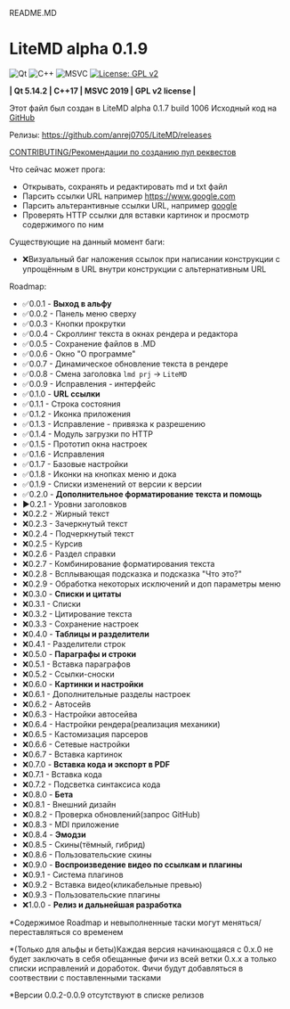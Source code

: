 README.MD

# LiteMD alpha 0.1.9

![Qt](https://img.shields.io/badge/Qt-%23217346.svg?style=for-the-badge&logo=Qt&logoColor=white)
![C++](https://img.shields.io/badge/C%2B%2B-00599C?style=for-the-badge&logo=c%2B%2B&logoColor=white)
![MSVC](https://img.shields.io/badge/Visual_Studio-5C2D91?style=for-the-badge&logo=visual%20studio&logoColor=white)
[![License: GPL v2](https://img.shields.io/badge/License-GPL%20v2-blue.svg)](https://www.gnu.org/licenses/old-licenses/gpl-2.0.en.html)

**| Qt 5.14.2 
| C++17 
| MSVC 2019 
| GPL v2 license |**

Этот файл был создан в LiteMD alpha 0.1.7 build 1006
Исходный код на [GitHub](https://github.com/anrej0705/LiteMD/tree/LiteMD_alpha782)

Релизы: <https://github.com/anrej0705/LiteMD/releases>

[CONTRIBUTING/Рекомендации по созданию пул реквестов](https://github.com/anrej0705/LiteMD/blob/master/CONTRIBUTING.md)

Что сейчас может прога:
- Открывать, сохранять и редактировать md и txt файл
- Парсить ссылки URL например <https://www.google.com>
- Парсить альтерантивные ссылки URL, например [google](www.google.com)
- Проверять HTTP ссылки для вставки картинок и просмотр содержимого по ним

Существующие на данный момент баги:
- :x:Визуальный баг наложения ссылок при написании конструкции с упрощённым в URL внутри конструкции с альтернативным URL

Roadmap:

- :white_check_mark:0.0.1 - **Выход в альфу**
- :white_check_mark:0.0.2 - Панель меню сверху
- :white_check_mark:0.0.3 - Кнопки прокрутки
- :white_check_mark:0.0.4 - Скроллинг текста в окнах рендера и редактора
- :white_check_mark:0.0.5 - Сохранение файлов в .MD
- :white_check_mark:0.0.6 - Окно "О программе"
- :white_check_mark:0.0.7 - Динамическое обновление текста в рендере
- :white_check_mark:0.0.8 - Смена заголовка `lmd prj` -> `LiteMD`
- :white_check_mark:0.0.9 - Исправления - интерфейс
- :white_check_mark:0.1.0 - **URL ссылки**
- :white_check_mark:0.1.1 - Строка состояния
- :white_check_mark:0.1.2 - Иконка приложения
- :white_check_mark:0.1.3 - Исправление - привязка к разрешению
- :white_check_mark:0.1.4 - Модуль загрузки по HTTP
- :white_check_mark:0.1.5 - Прототип окна настроек
- :white_check_mark:0.1.6 - Исправления
- :white_check_mark:0.1.7 - Базовые настройки
- :white_check_mark:0.1.8 - Иконки на кнопках меню и дока
- :white_check_mark:0.1.9 - Списки изменений от версии к версии
- :white_check_mark:0.2.0 - **Дополнительное форматирование текста и помощь**
- :arrow_forward:0.2.1 - Уровни заголовков
- :x:0.2.2 - Жирный текст
- :x:0.2.3 - Зачеркнутый текст
- :x:0.2.4 - Подчеркнутый текст 
- :x:0.2.5 - Курсив
- :x:0.2.6 - Раздел справки
- :x:0.2.7 - Комбинирование форматирования текста
- :x:0.2.8 - Всплывающая подсказка и подсказка "Что это?"
- :x:0.2.9 - Обработка некоторых исключений и доп параметры меню
- :x:0.3.0 - **Списки и цитаты**
- :x:0.3.1 - Списки
- :x:0.3.2 - Цитирование текста
- :x:0.3.3 - Сохранение настроек
- :x:0.4.0 - **Таблицы и разделители**
- :x:0.4.1 - Разделители строк
- :x:0.5.0 - **Параграфы и строки**
- :x:0.5.1 - Вставка параграфов
- :x:0.5.2 - Ссылки-сноски
- :x:0.6.0 - **Картинки и настройки**
- :x:0.6.1 - Дополнительные разделы настроек
- :x:0.6.2 - Автосейв
- :x:0.6.3 - Настройки автосейва
- :x:0.6.4 - Настройки рендера(реализация механики)
- :x:0.6.5 - Кастомизация парсеров
- :x:0.6.6 - Сетевые настройки
- :x:0.6.7 - Вставка картинок
- :x:0.7.0 - **Вставка кода и экспорт в PDF**
- :x:0.7.1 - Вставка кода
- :x:0.7.2 - Подсветка синтаксиса кода
- :x:0.8.0 - **Бета**
- :x:0.8.1 - Внешний дизайн
- :x:0.8.2 - Проверка обновлений(запрос GitHub)
- :x:0.8.3 - MDI приложение
- :x:0.8.4 - **Эмодзи**
- :x:0.8.5 - Скины(тёмный, гибрид)
- :x:0.8.6 - Пользовательские скины
- :x:0.9.0 - **Воспроизведение видео по ссылкам и плагины**
- :x:0.9.1 - Система плагинов
- :x:0.9.2 - Вставка видео(кликабельные превью)
- :x:0.9.3 - Пользовательские плагины
- :x:1.0.0 - **Релиз и дальнейшая разработка**

*Содержимое Roadmap и невыполненные таски могут меняться/переставляться со временем

*(Только для альфы и беты)Каждая версия начинающаяся с 0.x.0 не будет заключать в себя обещанные фичи из всей ветки 0.x.x а только списки исправлений и доработок. Фичи будут добавляться в соотвествии с поставленными тасками

*Версии 0.0.2-0.0.9 отсутствуют в списке релизов
